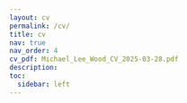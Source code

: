 ```yaml
---
layout: cv
permalink: /cv/
title: cv
nav: true
nav_order: 4
cv_pdf: Michael_Lee_Wood_CV_2025-03-28.pdf
description:
toc:
  sidebar: left
---
```

